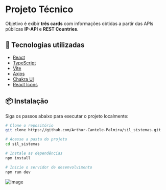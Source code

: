# Projeto Técnico

Objetivo é exibir **três cards** com informações obtidas a partir das APIs públicas **IP-API** e **REST Countries**.

## 🚀 Tecnologias utilizadas

- [React](https://reactjs.org/)
- [TypeScript](https://www.typescriptlang.org/)
- [Vite](https://vitejs.dev/)
- [Axios](https://axios-http.com/)
- [Chakra UI](https://chakra-ui.com/)
- [React Icons](https://react-icons.github.io/react-icons/)

## 📦 Instalação

Siga os passos abaixo para executar o projeto localmente:

```bash
# Clone o repositório
git clone https://github.com/Arthur-Cantele-Palmira/sil_sistemas.git

# Acesse a pasta do projeto
cd sil_sistemas

# Instale as dependências
npm install

# Inicie o servidor de desenvolvimento
npm run dev
```
![image](https://github.com/user-attachments/assets/98296cad-9ea8-4525-8487-801f3bc0256a)
